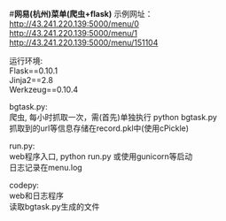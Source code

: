 ﻿#**网易(杭州)菜单(爬虫+flask)**
示例网址：  
http://43.241.220.139:5000/menu/0  
http://43.241.220.139:5000/menu/1  
http://43.241.220.139:5000/menu/151104  

运行环境:  
  Flask==0.10.1  
  Jinja2==2.8  
  Werkzeug==0.10.4  
  
bgtask.py:  
  爬虫, 每小时抓取一次，需(首先)单独执行 python bgtask.py  
  抓取到的url等信息存储在record.pkl中(使用cPickle)  
  
run.py:  
  web程序入口, python run.py 或使用gunicorn等启动  
  日志记录在menu.log  
  
codepy:  
  web和日志程序  
  读取bgtask.py生成的文件  




